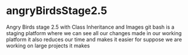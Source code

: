 # angryBirdsStage2.5
Angry Birds stage 2.5 with Class Inheritance and Images
git bash is a staging platform where we can see all our changes made in our working platform it also reduces our time and makes it easier for suppose we are working on large projects it makes 